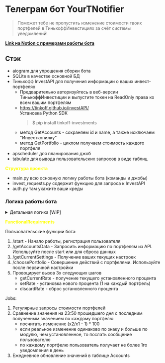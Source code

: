 # Телеграм бот YourTNotifier #

> Поможет тебе не пропустить изменение стоимости твоих портфелей в ТинькоффИнвестициях за счёт системы уведомлений!

**[Link на Notion с примерами работы бота](https://moored-mozzarella-ae6.notion.site/YourTNotifier-44ef117d2b314783abfc47ef59c4acb1?pvs=4)**

## Стэк ##
* aiogram для упрощения сборки бота
* SQLite в качестве основной БД
* Тинькофф InvestAPI для получения информации о ваших инвест-портфелях
  * Предварительно авторизуйтесь в веб-версии ТинькоффИнвестиции и выпустите токен на ReadOnly права ко всем вашим портфелям
  * https://tinkoff.github.io/investAPI/
    <br>
    Установка Python SDK 
    > $ pip install tinkoff-investments
  * метод GetAccounts - сохраняем id и name, а также исключаем "Инвесткопилку"
  * метод GetPortfolio - циклом получаем стоимость каждого портфеля
* apscheduler для планирования джоб
* tabulate для вывода пользовательских запросов в виде таблиц

**<span style="color:yellow">Структура проекта</span>**
* main.py всю основную логику работы бота (команды и джобы)
* invest_requests.py содержит функцию для запроса к InvestAPI
* auth.py там укажите ваши креды

### Логика работы бота ###
<details>
<summary>Детальная логика [WIP] </summary>
<br>

1. Пользователь стартует работу с ботом через /start
   * сохраняем его в таблицу Users со столбцами (id , telegram_id)
   * при повторном вызове /start проверяем наличие пользователя, если уже существует, то ничего не делаем
2. Пользователь через команду /getAccountsData инициирует вызов функции getAccountsAmounts()
   * getAccountsAmounts() находится в файле invest_requests.py , обращается к API и возвращает список кортежей [('account_id','name','amount_rub':int)]. Например [('1111111111', 'Брокерский счёт', 1152465), ('2222222222', 'ИИС', 775363)]
   * записываем полученные значения в таблицу Accounts со столбцами (id , telegram_id, account_id, name, daily_change_rate, amount_rub)
     * daily_change_rate это процентное изменение портфеля за день, при котором он хочет получать уведомление
     * в таблице Accounts значение amount_rub для каждого портфеля сохраняется на конец дня (23:59:00)
     * в таблице Accounts каждому account_id соответствует только одна запись
     * в таблице Accounts каждому telegram_id может соответствовать несколько account_id
   * сообщаем пользователю, что данные успешно сохранены и возвращаем сохранённый список в виде сообщения в боте содержащего все (account_id, name, daily_change_rate, amount_rub)
   * при повторном вызове /getAccountsData проверяем наличие данных, если информация по всем портфелям пользователя уже сохранена, то спрашиваем у него через сообщение в боте, хочет ли он перезаписать данные по портфелям. Далее, если выбрал:
     * "Да", то перезаписываем данные в таблице Accounts повторным вызовом getAccountsAmounts(), в т.ч. зачищаем daily_change_rate
     * "Нет", ничего не делаем, возвращаем сообщение "Перезапись отменена"
3. Посредством сообщения /getCurrentSettings пользователь может получить текущий список из таблицы Accounts (account_id, name, daily_change_rate, amount_rub)
4. Пользователь может совершить ряд действий с портфелем предварительно написав /choosePortfolio в сообщении боту. После вызова функции просим его "Укажите id портфеля, к которому хотите применить изменения" и ожидаем получения account_id
   1. При получении несуществующего account_id пишем ему "Такого портфеля не найдено, попробуйте проверить список написав /getCurrentSettings" и заканчиваем работу функции
   2. При получении существующего account_id даём на выбор 3 функции, которые возвращаем списком в виде сообщения:
      * /getCurrentRate - возвращаем текущее значение daily_change_rate для указанного account_id из таблицы Accounts
      * /setRate - просим его "Укажите процентное изменение портфеля, при котором хотите получать уведомление" и ожидаем сообщения от него
        * при получении НЕ числа пишем "Вы указали НЕ число, напишите /choosePortfolio и попробуйте снова" и заканчиваем работу функции
        * при получении числа со знаком + или - или без, а также целого или дробного с разделителем в виде . или , сохраняем значение daily_change_rate для выбранного account_id в таблицу Accounts. И возвращаем пользователю сообщение "Вы установили (указанный пользователем процент) для (name соответстующего портфеля) в качестве уровня, при котором хотите получать уведомление"
      * /discardRate - сбрасываем установленное значение daily_change_rate для выбранного account_id
5. Когда хотя бы для одного из account_id пользователь установил daily_change_rate мы начинаем выполнять регулярные джобы:
   1. Запросы посредством функции getAccountsAmounts() каждые 5 минут и запись полученных значений в аналог таблицы Accounts с названием AccountsTemporary, только вместе daily_change_rate там столбец actual_change_rate В этой таблице значения перезаписываются при каждом выполнении джобы.
      * Изменение рассчитывается для каждого портфеля с указанным (т.е.!= 0.0) daily_change_rate 
      * по принципу (x2/x1-1).Где:
        * x1 = amount_rub сохранённое в таблице Accounts
        * x2 = amount_rub сохранённое в таблице Accounts_temporary
   2. Далее если (daily_change_rate отрицательное и actual_change_rate меньше) ИЛИ (daily_change_rate положительное и actual_change_rate больше), то:
     * послать сообщение пользователю "Изменение за день по портфелю (name) превысило установленное (daily_change_rate - из таблицы Accounts)"
     * по каждому портфелю(account_id) пользователь получает не более 1го уведомления в день, таким образом если в течение дня мы снова заметим превышение установленного изменения, то мы уже не будем уведомлять пользователя

</details>

**<span style="color:yellow">FunctionalRequirments</span>**

Пользовательские функции бота:
1. /start - Начало работы, регистрация пользователя
2. /getAccountsData - Запросить информацию по портфелям из API. Используйте после start или для сброса данных
3. /getCurrentSettings - Получение ваших текущих настроек
4. /choosePortfolio - Совершение действий с портфелями. Используйте после первичной настройки
5. Провоцирует вызов 3х следующих шагов
   * getCurrentRate - получение текущего установленного процента
   * setRate - установка нового процента (1 на каждый портфель)
   * discardRate - сброс установленного процента

Jobs:
1. Регулярные запросы стоимости портфелей
2. Сравнение значения на 23:50 прошедшего дня с последним полученным значением по каждому портфелю
   * посчитать изменение (x2/x1 - 1) * 100
   * если реальное изменение одинаково по знаку и больше по модулю, чем установленное, то послать сообщение пользователю
   * по каждому портфелю пользователь получает не более 1го уведомления в день
3. Ежедневное обновление значений в таблице Accounts
